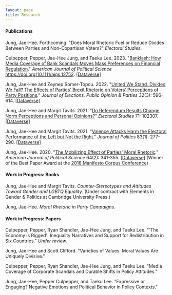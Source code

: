 ```yaml
---
layout: page
title: Research
---
```


#### Publications

Jung, Jae-Hee. Forthcoming. "Does Moral Rhetoric Fuel or Reduce Divides Between Parties and Non-Copartisan Voters?" _Electoral Studies._ 

Culpepper, Pepper, Jae-Hee Jung, and Taeku Lee. 2023. "[Banklash: How Media Coverage of Bank Scandals Moves Mass Preferences on
Financial Regulation](https://onlinelibrary.wiley.com/doi/10.1111/ajps.12752)." _American Journal of Political Science_ https://doi.org/10.1111/ajps.12752. [[Dataverse]](https://doi.org/10.7910/DVN/GTSYTZ)

Jung, Jae-Hee and Zeynep Somer-Topcu. 2022. "[United We Stand, Divided We Fall? The Effects of Parties’ Brexit Rhetoric on Voters’ Perceptions of Party Positions](https://doi.org/10.1080/17457289.2020.1839470)." _Journal of Elections, Public Opinion & Parties_ 32(3): 596-614. [[Dataverse]](https://dataverse.harvard.edu/dataset.xhtml?persistentId=doi:10.7910/DVN/JJXQLF)

Jung, Jae-Hee and Margit Tavits. 2021. "[Do Referendum Results Change Norm Perceptions and Personal Opinions?](https://www.sciencedirect.com/science/article/pii/S0261379421000287)" _Electoral Studies_ 71: 102307. [[Dataverse]](https://dataverse.harvard.edu/dataset.xhtml?persistentId=doi:10.7910/DVN/YHOCO8)

Jung, Jae-Hee and Margit Tavits. 2021. "[Valence Attacks Harm the Electoral Performance of the Left but Not the Right](https://doi.org/10.1086/709299)." _Journal of Politics_ 83(1): 277-290. [[Dataverse]](https://dataverse.harvard.edu/dataset.xhtml;jsessionid=6be1e4de9fa24c22a5b7981e7e1d?persistentId=doi%3A10.7910%2FDVN%2FHMI4WY&version=&q=&fileTypeGroupFacet=&fileAccess=Public&fileSortField=type)

Jung, Jae-Hee. 2020. "[The Mobilizing Effect of Parties' Moral Rhetoric](https://onlinelibrary.wiley.com/doi/full/10.1111/ajps.12476)." _American Journal of Political Science_ 64(2): 341-355. [[Dataverse]](https://dataverse.harvard.edu/dataset.xhtml?persistentId=doi:10.7910/DVN/6KPFOK) (Winner of the Best Paper Award at the [2018 Manifesto Corpus Conference](https://manifesto-project.wzb.eu/conference-2018))

#### Work in Progress: Books

Jung, Jae-Hee and Margit Tavits. _Counter-Stereotypes and Attitudes Toward Gender and LGBTQ Equality_. (Under contract with Elements in Gender & Politics at Cambridge University Press.)

Jung, Jae-Hee. _Moral Rhetoric in Party Campaigns_.

#### Work in Progress: Papers

Culpepper, Pepper, Ryan Shandler, Jae-Hee Jung, and Taeku Lee. "'The Economy is Rigged': Inequality Narratives and Support for Redistribution in Six Countries." _Under review._

Jung, Jae-Hee and Scott Clifford. "Varieties of Values: Moral Values Are Uniquely Divisive."

Culpepper, Pepper, Ryan Shandler, Jae-Hee Jung, and Taeku Lee. "Media Coverage of Corporate Scandals and Durable Shifts in Policy Attitudes."

Jung, Jae-Hee, Pepper Culpepper, and Taeku Lee. "Expressive or Engaging? Negative Emotions and Political Behavior in Policy Contexts."
